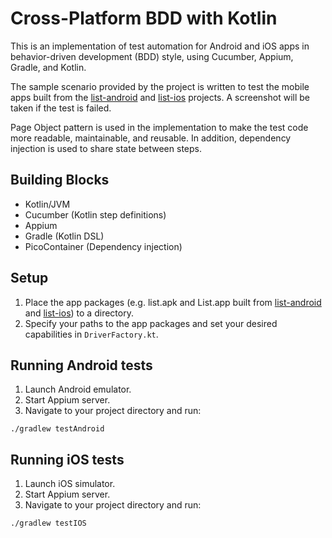 # Cross-Platform BDD with Kotlin
This is an implementation of test automation for Android and iOS apps in
behavior-driven development (BDD) style, using Cucumber, Appium, Gradle, 
and Kotlin.

The sample scenario provided by the project is written to test 
the mobile apps built from 
the [list-android](https://github.com/cyliong/list-android) and 
[list-ios](https://github.com/cyliong/list-ios) projects. 
A screenshot will be taken if the test is failed.

Page Object pattern is used in the implementation 
to make the test code more readable, maintainable, and reusable. 
In addition, dependency injection is used to share state between steps.

## Building Blocks
- Kotlin/JVM
- Cucumber (Kotlin step definitions)
- Appium
- Gradle (Kotlin DSL)
- PicoContainer (Dependency injection)

## Setup
1. Place the app packages (e.g. list.apk and List.app built from 
   [list-android](https://github.com/cyliong/list-android) and 
   [list-ios](https://github.com/cyliong/list-ios)) to a directory.
2. Specify your paths to the app packages and 
   set your desired capabilities in `DriverFactory.kt`.

## Running Android tests
1. Launch Android emulator.
2. Start Appium server.
3. Navigate to your project directory and run:
```
./gradlew testAndroid
```

## Running iOS tests
1. Launch iOS simulator.
2. Start Appium server.
3. Navigate to your project directory and run:
```
./gradlew testIOS
```